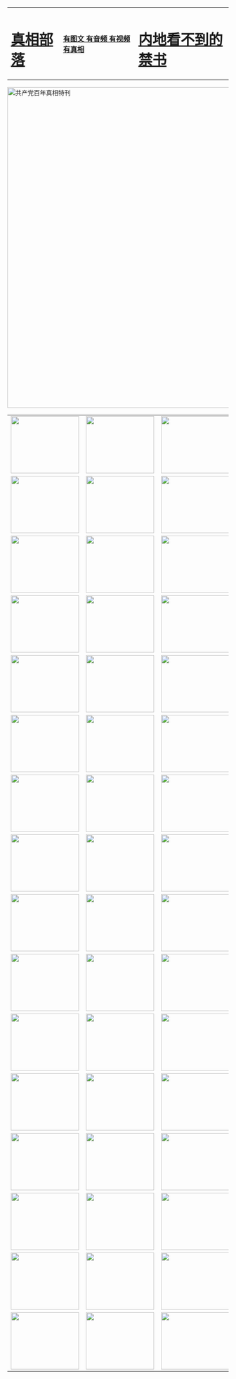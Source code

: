 <table>
<tr>

<td>
	<H1><a href="http://71.c86.bluekoff.net/zx/">真相部落</a></H1>
</td>
<td>
	<H4><a href="http://71.c86.bluekoff.net/zx/">有图文 有音频 有视频 有真相</a></H4>
</td>
<td>
	<H1><a href="http://71.c86.bluekoff.net/book/"> 内地看不到的禁书</a></H1>
</td>
</tr>
</table>

 <div ><a href="http://71.c86.bluekoff.net/zx/bngcd/"><img src="http://71.c86.bluekoff.net/zx/bngcd/gcdbnzx.jpg" width="730"  border="0" alt="共产党百年真相特刊"></a></div>

<table>
<tr>
	<td><a href="http://72.i99.ncstation.com/xtr/107/"><img  src ="http://72.i99.ncstation.com/pic/2017/02/107.jpg" width="155px" height="130px"></a></td>
	<td><a href="http://72.i99.ncstation.com/xtr/829/"><img src ="http://72.i99.ncstation.com/pic/2017/02/829.jpg" width="155px" height="130px"></a></td>
	<td><a href="http://72.i99.ncstation.com/xtr/69/"><img  src ="http://72.i99.ncstation.com/pic/2017/02/69.jpg" width="155px" height="130px"></a></td>
	<td><a href="http://72.i99.ncstation.com/xtr/99/"><img  src ="http://72.i99.ncstation.com/pic/2017/02/99.jpg" width="155px" height="130px"></a></td>
</tr>
<tr>
	<td><a href="http://72.i99.ncstation.com/xtr/40/"><img  src ="http://72.i99.ncstation.com/pic/2017/02/40.jpg" width="155px" height="130px"></a></td>
	<td><a href="http://72.i99.ncstation.com/xtr/20/"><img  src ="http://72.i99.ncstation.com/pic/2017/02/20.jpg" width="155px" height="130px"></a></td>
	<td><a href="http://72.i99.ncstation.com/xtr/81/"><img  src ="http://72.i99.ncstation.com/pic/2017/02/81.jpg" width="155px" height="130px"></a></td>
	<td><a href="http://72.i99.ncstation.com/xtr/2/"><img  src ="http://72.i99.ncstation.com/pic/2017/02/2.jpg" width="155px" height="130px"></a></td>
</tr>
<tr>
	<td><a href="http://72.i99.ncstation.com/xtr/86/"><img  src ="http://72.i99.ncstation.com/pic/2017/02/86.jpg" width="155px" height="130px"></a></td>
	<td><a href="http://72.i99.ncstation.com/xtr/109/"><img  src ="http://72.i99.ncstation.com/pic/2017/02/109.jpg" width="155px" height="130px"></a></td>
	<td><a href="http://72.i99.ncstation.com/xtr/1378/"><img  src ="http://72.i99.ncstation.com/pic/2017/02/1378.jpg" width="155px" height="130px"></a></td>
	<td><a href="http://72.i99.ncstation.com/xtr/57/"><img  src ="http://72.i99.ncstation.com/pic/2017/02/57.jpg" width="155px" height="130px"></a></td>
</tr>
<tr>
	<td><a href="http://72.i99.ncstation.com/xtr/1219/"><img  src ="http://72.i99.ncstation.com/pic/2017/02/1219.jpg" width="155px" height="130px"></a></td>
	<td><a href="http://72.i99.ncstation.com/xtr/1220/"><img  src ="http://72.i99.ncstation.com/pic/2017/02/1220.jpg" width="155px" height="130px"></a></td>
	<td><a href="http://72.i99.ncstation.com/xtr/1221/"><img  src ="http://72.i99.ncstation.com/pic/2017/02/1221.jpg" width="155px" height="130px"></a></td>
	<td><a href="http://72.i99.ncstation.com/xtr/51/"><img  src ="http://72.i99.ncstation.com/pic/2017/02/51.jpg" width="155px" height="130px"></a></td>
</tr>
<tr>
	<td><a href="http://72.i99.ncstation.com/xtr/1055/"><img  src ="http://72.i99.ncstation.com/pic/2017/02/1055.jpg" width="155px" height="130px"></a></td>
	<td><a href="http://72.i99.ncstation.com/xtr/611/"><img  src ="http://72.i99.ncstation.com/pic/2017/02/611.jpg" width="155px" height="130px"></a></td>
	<td><a href="http://72.i99.ncstation.com/xtr/1121/"><img  src ="http://72.i99.ncstation.com/pic/2017/02/1121.jpg" width="155px" height="130px"></a></td>
	<td><a href="http://72.i99.ncstation.com/xtr/610/"><img  src ="http://72.i99.ncstation.com/pic/2017/02/610.jpg" width="155px" height="130px"></a></td>
</tr>
<tr>
	<td><a href="http://72.i99.ncstation.com/xtr/1128/"><img  src ="http://72.i99.ncstation.com/pic/2017/02/1128.jpg" width="155px" height="130px"></a></td>
	<td><a href="http://72.i99.ncstation.com/xtr/1395/"><img  src ="http://72.i99.ncstation.com/pic/2017/02/1406.jpg" width="155px" height="130px"></a></td>
	<td><a href="http://72.i99.ncstation.com/xtr/1407/"><img  src ="http://72.i99.ncstation.com/pic/2017/02/1407.jpg" width="155px" height="130px"></a></td>
	<td><a href="http://72.i99.ncstation.com/xtr/934/"><img  src ="http://72.i99.ncstation.com/pic/2017/02/934.jpg" width="155px" height="130px"></a></td>
</tr>
<tr>
	<td><a href="http://72.i99.ncstation.com/xtr/641/"><img  src ="http://72.i99.ncstation.com/pic/2017/02/641.jpg" width="155px" height="130px"></a></td>
	<td><a href="http://72.i99.ncstation.com/xtr/949/"><img  src ="http://72.i99.ncstation.com/pic/2017/02/949.jpg" width="155px" height="130px"></a></td>
	<td><a href="http://72.i99.ncstation.com/xtr/112/"><img  src ="http://72.i99.ncstation.com/pic/2017/02/112.jpg" width="155px" height="130px"></a></td>
	<td><a href="http://72.i99.ncstation.com/xtr/812/"><img  src ="http://72.i99.ncstation.com/pic/2017/02/812.jpg" width="155px" height="130px"></a></td>
</tr>
<tr>
	<td><a href="http://72.i99.ncstation.com/xtr/103/"><img  src ="http://72.i99.ncstation.com/pic/2017/02/103.jpg" width="155px" height="130px"></a></td>
	<td><a href="http://72.i99.ncstation.com/xtr/3/"><img  src ="http://72.i99.ncstation.com/pic/2017/02/3.jpg" width="155px" height="130px"></a></td>
	<td><A href="http://72.i99.ncstation.com/mp4/zx/2015/11/Lkmtt.mp4" target="_blank" title="莲开满天庭"><img  src="http://72.i99.ncstation.com/pic/2015/11/Lkmtt3480_jssor.jpg"  width="155px" height="130px"></A></td>
	<td><A href="http://72.i99.ncstation.com/mp4/zx/2015/11/2013513.mp4" target="_blank" title="飞旋的法轮"><img  src="http://72.i99.ncstation.com/pic/2015/11/falun480_jssor.jpg"  width="155px" height="130px"></A></td>
</tr>
<tr>
	<td><A href="http://72.i99.ncstation.com/mp4/zx/2015/11/NYParade.mp4" target="_blank" title="2004年4月10日法轮功纽约大游行"><img  src="http://72.i99.ncstation.com/pic/2015/11/nyparade480_jssor.jpg"  width="155px" height="130px"></A></td>
	<td><A href="http://72.i99.ncstation.com/mp4/news617/2015/05/WEB_s28093.mp4" target="_blank" title="2015年世界法轮大法日特别报导"><img  src="http://72.i99.ncstation.com/pic/2015/11/p6752711a666997037_jssor.jpg"  width="155px" height="130px"></A></td>
	<td><A href="http://72.i99.ncstation.com/mp4/news829/2015/11/30211_326650.mp4" target="_blank" title="沧州绑架案连审四天 民众抹泪称审好人"><img  src="http://72.i99.ncstation.com/pic/2015/11/changzhou2480_jssor.jpg"  width="155px" height="130px"></A></td>
	<td><A href="http://72.i99.ncstation.com/mp4/mhph/2015/10/changzhou.mp4" target="_blank" title="沧州真相--狮城血泪"><img  src="http://72.i99.ncstation.com/pic/2015/11/changzhou480_jssor.jpg"  width="155px" height="130px"></A></td>
</tr>
<tr>
	<td><A href="http://72.i99.ncstation.com/mp4/mhjd/mhjd_55.mp4" target="_blank" title="正义律师与无罪辩护"><img  src="http://72.i99.ncstation.com/pic/2015/11/wzbh480_jssor.jpg"  width="155px" height="130px"></A></td>
	<td><A href="http://72.i99.ncstation.com/mp4/zx/2015/11/layerkcs.mp4" target="_blank" title="中国的良心--高智晟律师"><img  src="http://72.i99.ncstation.com/pic/2015/11/layerkcs2480_jssor.jpg"  width="155px" height="130px"></A></td>
	<td><A href="http://72.i99.ncstation.com/mp4/mhph/2015/10/szxl.mp4" target="_blank" title="神州血泪--北京、大庆、广东、哈尔滨"><img  src="http://72.i99.ncstation.com/pic/2015/11/szxl480_jssor.jpg"  width="155px" height="130px"></A></td>
	<td><A href="http://72.i99.ncstation.com/mp4/zx/2015/11/TangShanFFXS.mp4" target="_blank" title="真相纪录片：凤凰新生"><img  src="http://72.i99.ncstation.com/pic/2015/11/fhxs2480_jssor.jpg"  width="155px" height="130px"></A></td>
</tr>
<tr>
	<td><A href="http://72.i99.ncstation.com/mp4/zx/2015/11/jidong.mp4" target="_blank" title="冀东监狱的罪恶"><img  src="http://72.i99.ncstation.com/pic/2015/11/jidong480_jssor.jpg"  width="155px" height="130px"></A></td>
	<td><A href="http://72.i99.ncstation.com/mp4/mhph/2015/10/tangshan.mp4" target="_blank" title="凤凰血泪"><img  src="http://72.i99.ncstation.com/pic/2015/11/tangshan480_jssor.jpg"  width="155px" height="130px"></A>
					</div></td>
	<td>	<A href="http://72.i99.ncstation.com/mp4/mhph/2015/10/zfxtzxl.mp4" target="_blank" title="政法系统罪行录--唐山篇"><img  src="http://72.i99.ncstation.com/pic/2015/11/zfxtzxl480_jssor.jpg"  width="155px" height="130px"></A></td>
	<td><A href="http://72.i99.ncstation.com/mp4/mhph/2015/10/QDBG.mp4" target="_blank" title="青岛悲歌"><img  src="http://72.i99.ncstation.com/pic/2015/10/qdbg2480_jssor.jpg"  width="155px" height="130px"></A></td>
</tr>
<tr>
	<td><A href="http://72.i99.ncstation.com/mp4/mhph/2015/10/huludao.mp4" target="_blank" title="葫芦岛永恒的见证"><img  src="http://72.i99.ncstation.com/pic/2015/10/huludao480_jssor.jpg"  width="155px" height="130px"></A></td>
	<td><A href="http://72.i99.ncstation.com/mp4/mhph/2015/10/qbzx.mp4" target="_blank" title="湖畔泉边听真相-济南泉城的传奇"><img  src="http://72.i99.ncstation.com/pic/2015/10/hupan480_jssor.jpg"  width="155px" height="130px"></A></td>
	<td><A href="http://72.i99.ncstation.com/mp4/mhph/2015/10/baoding_dvd_v2.mp4" target="_blank" title="燕赵悲歌"><img  src="http://72.i99.ncstation.com/pic/2015/10/yzbg480_jssor.jpg"  width="155px" height="130px"></A></td>
	<td><A href="http://72.i99.ncstation.com/mp4/zx/2015/11/meihuashi_complete_ED2.0.mp4" target="_blank" title="梅花诗完整版"><img  src="http://72.i99.ncstation.com/pic/2015/11/mhs480_jssor.jpg"  width="155px" height="130px"></A></td>
</tr>
<tr>
	<td><A href="http://72.i99.ncstation.com/mp4/zx/2015/11/fengbei512k.mp4" target="_blank" title="丰碑"><img  src="http://72.i99.ncstation.com/pic/2015/11/fongbei480_jssor.jpg"  width="155px" height="130px"></A></td>
	<td><A href="http://72.i99.ncstation.com/mp4/zx/2015/11/fytdxComplete.mp4" target="_blank" title="风雨天地行全集"><img  src="http://72.i99.ncstation.com/pic/2015/11/fytdxWhite480_jssor.jpg"  width="155px" height="130px"></A></td>
	<td><A href="http://72.i99.ncstation.com/mp4/zx/2015/11/JianZheng.mp4" target="_blank" title="见证"><img  src="http://72.i99.ncstation.com/pic/2015/11/witness480_jssor.jpg"  width="155px" height="130px"></A></td>
	<td><A href="http://72.i99.ncstation.com/mp4/mhph/2015/10/hcym.mp4" target="_blank" title="红朝阴谋"><img  src="http://72.i99.ncstation.com/pic/2015/10/hcym480_jssor.jpg"  width="155px" height="130px"></A></td>
</tr>
<tr>
	<td><A href="http://72.i99.ncstation.com/mp4/zx/2015/11/zfzxPalV3.mp4" target="_blank" title="是自焚还是骗局"><img  src="http://72.i99.ncstation.com/pic/2015/11/zfzx4805_jssor.jpg"  width="155px" height="130px"></A></td>
	<td><A href="http://72.i99.ncstation.com/mp4/zx/2015/11/lsdspMsyTd.mp4" target="_blank" title="历史的审判"><img  src="http://72.i99.ncstation.com/pic/2015/11/lsdsp480_jssor.jpg"  width="155px" height="130px"></A></td>
	<td><A href="http://72.i99.ncstation.com/mp4/news886/2015/11/concat886.mp4" target="_blank" title="一周全球控告江泽民"><img  src="http://72.i99.ncstation.com/pic/2015/11/news886480_jssor.jpg"  width="155px" height="130px"></A></td>
	<td><A href="http://72.i99.ncstation.com/mp4/news1378/2014/08/CQSD_s0_e4_v2_i0-CQSD_4-video.mp4" target="_blank" title="欧洲的抉择"><img  src="http://72.i99.ncstation.com/pic/2015/11/p5143421a564166643-ss_jssor.jpg"  width="155px" height="130px"></A></td>
</tr>
<tr>
	<td><A href="http://72.i99.ncstation.com/mp4/zx/2015/11/hk20150720parade.mp4" target="_blank" title="港法轮功反迫害大游行 大陆游客震撼"><img  src="http://72.i99.ncstation.com/pic/2015/11/281098-ss_jssor.jpg"  width="155px" height="130px"></A></td>
	<td><A href="http://72.i99.ncstation.com/mp4/zx/2015/11/20150720hkParade512k.mp4" target="_blank" title="香港法轮功720游行声援诉江潮"><img  src="http://72.i99.ncstation.com/pic/2015/11/2015720parade480_jssor.jpg"  width="155px" height="130px"></A></td>
	<td><A href="http://72.i99.ncstation.com/mp4/zx/2015/11/hktdc512.mp4" target="_blank" title="香港退党潮"><img  src="http://72.i99.ncstation.com/pic/2015/11/hktdc480_jssor.jpg"  width="155px" height="130px"></A></td>
	<td><A href="http://72.i99.ncstation.com/mp4/news413/2015/11/concat413.mp4" target="_blank" title="本月退党精选"><img  src="http://72.i99.ncstation.com/pic/2015/11/tuidang480_jssor.jpg"  width="155px" height="130px"></A></td>
</tr>
<tr>
	<td><A href="http://72.i99.ncstation.com/mp4/news823/2015/11/TSZG_British_1_QA_A_TSZG-61-1_XinHaoNianZuoZh_P617180.mp4" target="_blank" title="辛灏年：纪念《九评共产党》发表十周年演讲"><img  src="http://72.i99.ncstation.com/pic/2015/11/xhn9p10480_jssor.jpg"  width="155px" height="130px"></A></td>
	<td><A href="http://72.i99.ncstation.com/mp4/news57/2015/11/JPGCD8.mp4" target="_blank" title="【九评之八】评中国共产党的邪教本质"><img  src="http://72.i99.ncstation.com/pic/2015/11/9pkcd8p480_jssor.jpg"  width="155px" height="130px"></A></td>
	<td><A href="http://72.i99.ncstation.com/mp4/other/kao.Chih.Sheng_story.mp4"  target="_blank" title="超越恐惧:高智晟的故事"				style="font-size:20px;"><img src="http://72.i99.ncstation.com/pic/2016/12/GZS201408070902.jpg"  width="155px" height="130px">
						</A></td>
	<td><A href="http://72.i99.ncstation.com/mp4/zx/2016/11/oh10yearsInv.mp4"  target="_blank" title="纪录片《活摘 十年调查》完整版" style="font-size:20px;"><img src="http://72.i99.ncstation.com/pic/2016/11/10yearsOHinv.jpg"  width="155px" height="130px">
						</A></td>
</tr>
</table>


